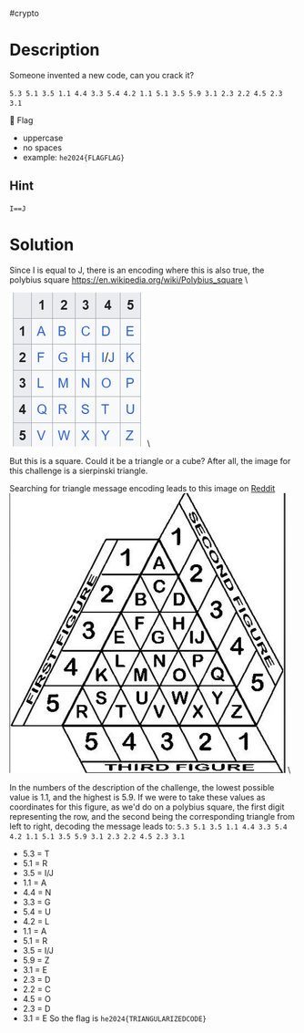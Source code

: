 #crypto 
# Description
Someone invented a new code, can you crack it?

`5.3 5.1 3.5 1.1 4.4 3.3 5.4 4.2 1.1 5.1 3.5 5.9 3.1 2.3 2.2 4.5 2.3 3.1`

🚩 Flag
- uppercase
- no spaces
- example: `he2024{FLAGFLAG}`
## Hint
`I==J`
# Solution
Since I is equal to J, there is an encoding where this is also true, the polybius square https://en.wikipedia.org/wiki/Polybius_square
\

![polybius square](../Screenshots/Pasted%20image%2020240512160722.png)
\

But this is a square. Could it be a triangle or a cube? After all, the image for this challenge is a sierpinski triangle.

Searching for triangle message encoding leads to this image on [Reddit](https://www.reddit.com/r/1899/comments/199micm/spoilers_s1_triangle_message_encoding/)
![triangle message encoding](../Screenshots/Pasted%20image%2020240512161110.png)
\

In the numbers of the description of the challenge, the lowest possible value is 1.1, and the highest is 5.9. If we were to take these values as coordinates for this figure, as we'd do on a polybius square, the first digit representing the row, and the second being the corresponding triangle from left to right, decoding the message leads to:
`5.3 5.1 3.5 1.1 4.4 3.3 5.4 4.2 1.1 5.1 3.5 5.9 3.1 2.3 2.2 4.5 2.3 3.1`
- 5.3 =  T
- 5.1 = R
- 3.5 = I/J
- 1.1 = A
- 4.4 = N
- 3.3 = G
- 5.4 = U
- 4.2 = L
- 1.1 = A
- 5.1 = R
- 3.5 = I/J
- 5.9 = Z
- 3.1 = E
- 2.3 = D
- 2.2 = C
- 4.5 = O
- 2.3 = D
- 3.1 = E
So the flag is `he2024{TRIANGULARIZEDCODE}`
